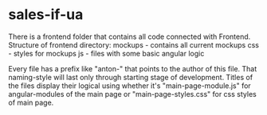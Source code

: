 # sales-if-ua

There is a frontend folder that contains all code connected with Frontend.
Structure of frontend directory:
  mockups - contains all current mockups
  css - styles for mockups
  js - files with some basic angular logic
  
Every file has a prefix like "anton-"  that points to the author of this file. That naming-style will last only through starting stage of development.
Titles of the files display their logical using whether it's "main-page-module.js" for angular-modules of the main page or "main-page-styles.css" for css styles of main page.
